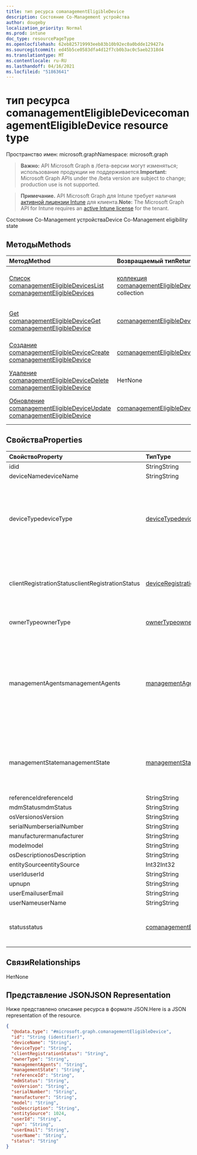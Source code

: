 ```yaml
---
title: тип ресурса comanagementEligibleDevice
description: Состояние Co-Management устройства
author: dougeby
localization_priority: Normal
ms.prod: intune
doc_type: resourcePageType
ms.openlocfilehash: 62eb825719993eeb83b10b92ec0a0bdde129427a
ms.sourcegitcommit: ed45b5ce0583dfa4d12f7cb0b3ac0c5aeb2318d4
ms.translationtype: MT
ms.contentlocale: ru-RU
ms.lasthandoff: 04/16/2021
ms.locfileid: "51863641"
---
```

# <a name="comanagementeligibledevice-resource-type"></a><span data-ttu-id="beb88-103">тип ресурса comanagementEligibleDevice</span><span class="sxs-lookup"><span data-stu-id="beb88-103">comanagementEligibleDevice resource type</span></span>

<span data-ttu-id="beb88-104">Пространство имен: microsoft.graph</span><span class="sxs-lookup"><span data-stu-id="beb88-104">Namespace: microsoft.graph</span></span>

> <span data-ttu-id="beb88-105">**Важно:** API Microsoft Graph в /бета-версии могут изменяться; использование продукции не поддерживается.</span><span class="sxs-lookup"><span data-stu-id="beb88-105">**Important:** Microsoft Graph APIs under the /beta version are subject to change; production use is not supported.</span></span>

> <span data-ttu-id="beb88-106">**Примечание.** API Microsoft Graph для Intune требует наличия [активной лицензии Intune](https://go.microsoft.com/fwlink/?linkid=839381) для клиента.</span><span class="sxs-lookup"><span data-stu-id="beb88-106">**Note:** The Microsoft Graph API for Intune requires an [active Intune license](https://go.microsoft.com/fwlink/?linkid=839381) for the tenant.</span></span>

<span data-ttu-id="beb88-107">Состояние Co-Management устройства</span><span class="sxs-lookup"><span data-stu-id="beb88-107">Device Co-Management eligibility state</span></span>

## <a name="methods"></a><span data-ttu-id="beb88-108">Методы</span><span class="sxs-lookup"><span data-stu-id="beb88-108">Methods</span></span>
|<span data-ttu-id="beb88-109">Метод</span><span class="sxs-lookup"><span data-stu-id="beb88-109">Method</span></span>|<span data-ttu-id="beb88-110">Возвращаемый тип</span><span class="sxs-lookup"><span data-stu-id="beb88-110">Return Type</span></span>|<span data-ttu-id="beb88-111">Описание</span><span class="sxs-lookup"><span data-stu-id="beb88-111">Description</span></span>|
|:---|:---|:---|
|[<span data-ttu-id="beb88-112">Список comanagementEligibleDevices</span><span class="sxs-lookup"><span data-stu-id="beb88-112">List comanagementEligibleDevices</span></span>](../api/intune-devices-comanagementeligibledevice-list.md)|<span data-ttu-id="beb88-113">[коллекция comanagementEligibleDevice](../resources/intune-devices-comanagementeligibledevice.md)</span><span class="sxs-lookup"><span data-stu-id="beb88-113">[comanagementEligibleDevice](../resources/intune-devices-comanagementeligibledevice.md) collection</span></span>|<span data-ttu-id="beb88-114">Список свойств и связей [объектов comanagementEligibleDevice.](../resources/intune-devices-comanagementeligibledevice.md)</span><span class="sxs-lookup"><span data-stu-id="beb88-114">List properties and relationships of the [comanagementEligibleDevice](../resources/intune-devices-comanagementeligibledevice.md) objects.</span></span>|
|[<span data-ttu-id="beb88-115">Get comanagementEligibleDevice</span><span class="sxs-lookup"><span data-stu-id="beb88-115">Get comanagementEligibleDevice</span></span>](../api/intune-devices-comanagementeligibledevice-get.md)|[<span data-ttu-id="beb88-116">comanagementEligibleDevice</span><span class="sxs-lookup"><span data-stu-id="beb88-116">comanagementEligibleDevice</span></span>](../resources/intune-devices-comanagementeligibledevice.md)|<span data-ttu-id="beb88-117">Чтение свойств и связей [объекта comanagementEligibleDevice.](../resources/intune-devices-comanagementeligibledevice.md)</span><span class="sxs-lookup"><span data-stu-id="beb88-117">Read properties and relationships of the [comanagementEligibleDevice](../resources/intune-devices-comanagementeligibledevice.md) object.</span></span>|
|[<span data-ttu-id="beb88-118">Создание comanagementEligibleDevice</span><span class="sxs-lookup"><span data-stu-id="beb88-118">Create comanagementEligibleDevice</span></span>](../api/intune-devices-comanagementeligibledevice-create.md)|[<span data-ttu-id="beb88-119">comanagementEligibleDevice</span><span class="sxs-lookup"><span data-stu-id="beb88-119">comanagementEligibleDevice</span></span>](../resources/intune-devices-comanagementeligibledevice.md)|<span data-ttu-id="beb88-120">Создайте новый [объект comanagementEligibleDevice.](../resources/intune-devices-comanagementeligibledevice.md)</span><span class="sxs-lookup"><span data-stu-id="beb88-120">Create a new [comanagementEligibleDevice](../resources/intune-devices-comanagementeligibledevice.md) object.</span></span>|
|[<span data-ttu-id="beb88-121">Удаление comanagementEligibleDevice</span><span class="sxs-lookup"><span data-stu-id="beb88-121">Delete comanagementEligibleDevice</span></span>](../api/intune-devices-comanagementeligibledevice-delete.md)|<span data-ttu-id="beb88-122">Нет</span><span class="sxs-lookup"><span data-stu-id="beb88-122">None</span></span>|<span data-ttu-id="beb88-123">Удаляет [comanagementEligibleDevice](../resources/intune-devices-comanagementeligibledevice.md).</span><span class="sxs-lookup"><span data-stu-id="beb88-123">Deletes a [comanagementEligibleDevice](../resources/intune-devices-comanagementeligibledevice.md).</span></span>|
|[<span data-ttu-id="beb88-124">Обновление comanagementEligibleDevice</span><span class="sxs-lookup"><span data-stu-id="beb88-124">Update comanagementEligibleDevice</span></span>](../api/intune-devices-comanagementeligibledevice-update.md)|[<span data-ttu-id="beb88-125">comanagementEligibleDevice</span><span class="sxs-lookup"><span data-stu-id="beb88-125">comanagementEligibleDevice</span></span>](../resources/intune-devices-comanagementeligibledevice.md)|<span data-ttu-id="beb88-126">Обновление свойств объекта [comanagementEligibleDevice.](../resources/intune-devices-comanagementeligibledevice.md)</span><span class="sxs-lookup"><span data-stu-id="beb88-126">Update the properties of a [comanagementEligibleDevice](../resources/intune-devices-comanagementeligibledevice.md) object.</span></span>|

## <a name="properties"></a><span data-ttu-id="beb88-127">Свойства</span><span class="sxs-lookup"><span data-stu-id="beb88-127">Properties</span></span>
|<span data-ttu-id="beb88-128">Свойство</span><span class="sxs-lookup"><span data-stu-id="beb88-128">Property</span></span>|<span data-ttu-id="beb88-129">Тип</span><span class="sxs-lookup"><span data-stu-id="beb88-129">Type</span></span>|<span data-ttu-id="beb88-130">Описание</span><span class="sxs-lookup"><span data-stu-id="beb88-130">Description</span></span>|
|:---|:---|:---|
|<span data-ttu-id="beb88-131">id</span><span class="sxs-lookup"><span data-stu-id="beb88-131">id</span></span>|<span data-ttu-id="beb88-132">String</span><span class="sxs-lookup"><span data-stu-id="beb88-132">String</span></span>|<span data-ttu-id="beb88-133">Уникальный ID для устройства</span><span class="sxs-lookup"><span data-stu-id="beb88-133">Unique Id for the device</span></span>|
|<span data-ttu-id="beb88-134">deviceName</span><span class="sxs-lookup"><span data-stu-id="beb88-134">deviceName</span></span>|<span data-ttu-id="beb88-135">String</span><span class="sxs-lookup"><span data-stu-id="beb88-135">String</span></span>|<span data-ttu-id="beb88-136">DeviceName</span><span class="sxs-lookup"><span data-stu-id="beb88-136">DeviceName</span></span>|
|<span data-ttu-id="beb88-137">deviceType</span><span class="sxs-lookup"><span data-stu-id="beb88-137">deviceType</span></span>|[<span data-ttu-id="beb88-138">deviceType</span><span class="sxs-lookup"><span data-stu-id="beb88-138">deviceType</span></span>](../resources/intune-shared-devicetype.md)|<span data-ttu-id="beb88-139">DeviceType.</span><span class="sxs-lookup"><span data-stu-id="beb88-139">DeviceType.</span></span> <span data-ttu-id="beb88-140">Возможные значения: `desktop` `windowsRT` , `winMO6` `nokia` `windowsPhone` `mac` `winCE` `winEmbedded` `iPhone` `iPad` `iPod` `android` `iSocConsumer` `unix` `macMDM` `holoLens` `surfaceHub` `androidForWork` `androidEnterprise` `windows10x` `androidnGMS` `linux` `blackberry` `palm` `unknown` . `cloudPC`</span><span class="sxs-lookup"><span data-stu-id="beb88-140">Possible values are: `desktop`, `windowsRT`, `winMO6`, `nokia`, `windowsPhone`, `mac`, `winCE`, `winEmbedded`, `iPhone`, `iPad`, `iPod`, `android`, `iSocConsumer`, `unix`, `macMDM`, `holoLens`, `surfaceHub`, `androidForWork`, `androidEnterprise`, `windows10x`, `androidnGMS`, `linux`, `blackberry`, `palm`, `unknown`, `cloudPC`.</span></span>|
|<span data-ttu-id="beb88-141">clientRegistrationStatus</span><span class="sxs-lookup"><span data-stu-id="beb88-141">clientRegistrationStatus</span></span>|[<span data-ttu-id="beb88-142">deviceRegistrationState</span><span class="sxs-lookup"><span data-stu-id="beb88-142">deviceRegistrationState</span></span>](../resources/intune-devices-deviceregistrationstate.md)|<span data-ttu-id="beb88-143">ClientRegistrationStatus.</span><span class="sxs-lookup"><span data-stu-id="beb88-143">ClientRegistrationStatus.</span></span> <span data-ttu-id="beb88-144">Возможные значения: `notRegistered`, `registered`, `revoked`, `keyConflict`, `approvalPending`, `certificateReset`, `notRegisteredPendingEnrollment`, `unknown`.</span><span class="sxs-lookup"><span data-stu-id="beb88-144">Possible values are: `notRegistered`, `registered`, `revoked`, `keyConflict`, `approvalPending`, `certificateReset`, `notRegisteredPendingEnrollment`, `unknown`.</span></span>|
|<span data-ttu-id="beb88-145">ownerType</span><span class="sxs-lookup"><span data-stu-id="beb88-145">ownerType</span></span>|[<span data-ttu-id="beb88-146">ownerType</span><span class="sxs-lookup"><span data-stu-id="beb88-146">ownerType</span></span>](../resources/intune-shared-ownertype.md)|<span data-ttu-id="beb88-147">OwnerType.</span><span class="sxs-lookup"><span data-stu-id="beb88-147">OwnerType.</span></span> <span data-ttu-id="beb88-148">Возможные значения: `unknown`, `company`, `personal`.</span><span class="sxs-lookup"><span data-stu-id="beb88-148">Possible values are: `unknown`, `company`, `personal`.</span></span>|
|<span data-ttu-id="beb88-149">managementAgents</span><span class="sxs-lookup"><span data-stu-id="beb88-149">managementAgents</span></span>|[<span data-ttu-id="beb88-150">managementAgentType</span><span class="sxs-lookup"><span data-stu-id="beb88-150">managementAgentType</span></span>](../resources/intune-shared-managementagenttype.md)|<span data-ttu-id="beb88-151">ManagementAgents.</span><span class="sxs-lookup"><span data-stu-id="beb88-151">ManagementAgents.</span></span> <span data-ttu-id="beb88-152">Возможные значения: `eas`, `mdm`, `easMdm`, `intuneClient`, `easIntuneClient`, `configurationManagerClient`, `configurationManagerClientMdm`, `configurationManagerClientMdmEas`, `unknown`, `jamf`, `googleCloudDevicePolicyController`, `microsoft365ManagedMdm`, `msSense`.</span><span class="sxs-lookup"><span data-stu-id="beb88-152">Possible values are: `eas`, `mdm`, `easMdm`, `intuneClient`, `easIntuneClient`, `configurationManagerClient`, `configurationManagerClientMdm`, `configurationManagerClientMdmEas`, `unknown`, `jamf`, `googleCloudDevicePolicyController`, `microsoft365ManagedMdm`, `msSense`.</span></span>|
|<span data-ttu-id="beb88-153">managementState</span><span class="sxs-lookup"><span data-stu-id="beb88-153">managementState</span></span>|[<span data-ttu-id="beb88-154">managementState</span><span class="sxs-lookup"><span data-stu-id="beb88-154">managementState</span></span>](../resources/intune-devices-managementstate.md)|<span data-ttu-id="beb88-155">ManagementState.</span><span class="sxs-lookup"><span data-stu-id="beb88-155">ManagementState.</span></span> <span data-ttu-id="beb88-156">Возможные значения: `managed`, `retirePending`, `retireFailed`, `wipePending`, `wipeFailed`, `unhealthy`, `deletePending`, `retireIssued`, `wipeIssued`, `wipeCanceled`, `retireCanceled`, `discovered`.</span><span class="sxs-lookup"><span data-stu-id="beb88-156">Possible values are: `managed`, `retirePending`, `retireFailed`, `wipePending`, `wipeFailed`, `unhealthy`, `deletePending`, `retireIssued`, `wipeIssued`, `wipeCanceled`, `retireCanceled`, `discovered`.</span></span>|
|<span data-ttu-id="beb88-157">referenceId</span><span class="sxs-lookup"><span data-stu-id="beb88-157">referenceId</span></span>|<span data-ttu-id="beb88-158">String</span><span class="sxs-lookup"><span data-stu-id="beb88-158">String</span></span>|<span data-ttu-id="beb88-159">ReferenceId</span><span class="sxs-lookup"><span data-stu-id="beb88-159">ReferenceId</span></span>|
|<span data-ttu-id="beb88-160">mdmStatus</span><span class="sxs-lookup"><span data-stu-id="beb88-160">mdmStatus</span></span>|<span data-ttu-id="beb88-161">String</span><span class="sxs-lookup"><span data-stu-id="beb88-161">String</span></span>|<span data-ttu-id="beb88-162">MDMStatus</span><span class="sxs-lookup"><span data-stu-id="beb88-162">MDMStatus</span></span>|
|<span data-ttu-id="beb88-163">osVersion</span><span class="sxs-lookup"><span data-stu-id="beb88-163">osVersion</span></span>|<span data-ttu-id="beb88-164">String</span><span class="sxs-lookup"><span data-stu-id="beb88-164">String</span></span>|<span data-ttu-id="beb88-165">OSVersion</span><span class="sxs-lookup"><span data-stu-id="beb88-165">OSVersion</span></span>|
|<span data-ttu-id="beb88-166">serialNumber</span><span class="sxs-lookup"><span data-stu-id="beb88-166">serialNumber</span></span>|<span data-ttu-id="beb88-167">String</span><span class="sxs-lookup"><span data-stu-id="beb88-167">String</span></span>|<span data-ttu-id="beb88-168">SerialNumber</span><span class="sxs-lookup"><span data-stu-id="beb88-168">SerialNumber</span></span>|
|<span data-ttu-id="beb88-169">manufacturer</span><span class="sxs-lookup"><span data-stu-id="beb88-169">manufacturer</span></span>|<span data-ttu-id="beb88-170">String</span><span class="sxs-lookup"><span data-stu-id="beb88-170">String</span></span>|<span data-ttu-id="beb88-171">Производитель</span><span class="sxs-lookup"><span data-stu-id="beb88-171">Manufacturer</span></span>|
|<span data-ttu-id="beb88-172">model</span><span class="sxs-lookup"><span data-stu-id="beb88-172">model</span></span>|<span data-ttu-id="beb88-173">String</span><span class="sxs-lookup"><span data-stu-id="beb88-173">String</span></span>|<span data-ttu-id="beb88-174">Модель</span><span class="sxs-lookup"><span data-stu-id="beb88-174">Model</span></span>|
|<span data-ttu-id="beb88-175">osDescription</span><span class="sxs-lookup"><span data-stu-id="beb88-175">osDescription</span></span>|<span data-ttu-id="beb88-176">String</span><span class="sxs-lookup"><span data-stu-id="beb88-176">String</span></span>|<span data-ttu-id="beb88-177">OSDescription</span><span class="sxs-lookup"><span data-stu-id="beb88-177">OSDescription</span></span>|
|<span data-ttu-id="beb88-178">entitySource</span><span class="sxs-lookup"><span data-stu-id="beb88-178">entitySource</span></span>|<span data-ttu-id="beb88-179">Int32</span><span class="sxs-lookup"><span data-stu-id="beb88-179">Int32</span></span>|<span data-ttu-id="beb88-180">EntitySource</span><span class="sxs-lookup"><span data-stu-id="beb88-180">EntitySource</span></span>|
|<span data-ttu-id="beb88-181">userId</span><span class="sxs-lookup"><span data-stu-id="beb88-181">userId</span></span>|<span data-ttu-id="beb88-182">String</span><span class="sxs-lookup"><span data-stu-id="beb88-182">String</span></span>|<span data-ttu-id="beb88-183">ИД пользователя</span><span class="sxs-lookup"><span data-stu-id="beb88-183">UserId</span></span>|
|<span data-ttu-id="beb88-184">upn</span><span class="sxs-lookup"><span data-stu-id="beb88-184">upn</span></span>|<span data-ttu-id="beb88-185">String</span><span class="sxs-lookup"><span data-stu-id="beb88-185">String</span></span>|<span data-ttu-id="beb88-186">Имя участника-пользователя</span><span class="sxs-lookup"><span data-stu-id="beb88-186">UPN</span></span>|
|<span data-ttu-id="beb88-187">userEmail</span><span class="sxs-lookup"><span data-stu-id="beb88-187">userEmail</span></span>|<span data-ttu-id="beb88-188">String</span><span class="sxs-lookup"><span data-stu-id="beb88-188">String</span></span>|<span data-ttu-id="beb88-189">Электронный адрес пользователя</span><span class="sxs-lookup"><span data-stu-id="beb88-189">UserEmail</span></span>|
|<span data-ttu-id="beb88-190">userName</span><span class="sxs-lookup"><span data-stu-id="beb88-190">userName</span></span>|<span data-ttu-id="beb88-191">String</span><span class="sxs-lookup"><span data-stu-id="beb88-191">String</span></span>|<span data-ttu-id="beb88-192">Имя пользователя</span><span class="sxs-lookup"><span data-stu-id="beb88-192">UserName</span></span>|
|<span data-ttu-id="beb88-193">status</span><span class="sxs-lookup"><span data-stu-id="beb88-193">status</span></span>|[<span data-ttu-id="beb88-194">comanagementEligibleType</span><span class="sxs-lookup"><span data-stu-id="beb88-194">comanagementEligibleType</span></span>](../resources/intune-devices-comanagementeligibletype.md)|<span data-ttu-id="beb88-195">ComanagementEligibleStatus.</span><span class="sxs-lookup"><span data-stu-id="beb88-195">ComanagementEligibleStatus.</span></span> <span data-ttu-id="beb88-196">Возможные значения: `comanaged`, `eligible`, `eligibleButNotAzureAdJoined`, `needsOsUpdate`, `ineligible`.</span><span class="sxs-lookup"><span data-stu-id="beb88-196">Possible values are: `comanaged`, `eligible`, `eligibleButNotAzureAdJoined`, `needsOsUpdate`, `ineligible`.</span></span>|

## <a name="relationships"></a><span data-ttu-id="beb88-197">Связи</span><span class="sxs-lookup"><span data-stu-id="beb88-197">Relationships</span></span>
<span data-ttu-id="beb88-198">Нет</span><span class="sxs-lookup"><span data-stu-id="beb88-198">None</span></span>

## <a name="json-representation"></a><span data-ttu-id="beb88-199">Представление JSON</span><span class="sxs-lookup"><span data-stu-id="beb88-199">JSON Representation</span></span>
<span data-ttu-id="beb88-200">Ниже представлено описание ресурса в формате JSON.</span><span class="sxs-lookup"><span data-stu-id="beb88-200">Here is a JSON representation of the resource.</span></span>
<!-- {
  "blockType": "resource",
  "keyProperty": "id",
  "@odata.type": "microsoft.graph.comanagementEligibleDevice"
}
-->
``` json
{
  "@odata.type": "#microsoft.graph.comanagementEligibleDevice",
  "id": "String (identifier)",
  "deviceName": "String",
  "deviceType": "String",
  "clientRegistrationStatus": "String",
  "ownerType": "String",
  "managementAgents": "String",
  "managementState": "String",
  "referenceId": "String",
  "mdmStatus": "String",
  "osVersion": "String",
  "serialNumber": "String",
  "manufacturer": "String",
  "model": "String",
  "osDescription": "String",
  "entitySource": 1024,
  "userId": "String",
  "upn": "String",
  "userEmail": "String",
  "userName": "String",
  "status": "String"
}
```




